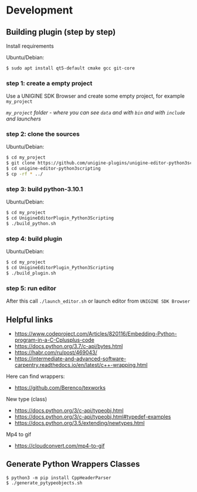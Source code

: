 # Development


## Building plugin (step by step)

Install requirements

Ubuntu/Debian:
```bash
$ sudo apt install qt5-default cmake gcc git-core
```

### step 1: create a empty project

Use a UNIGINE SDK Browser and create some empty project, for example `my_project`

*`my_project` folder - where you can see `data` and with `bin` and with `include` and launchers*

### step 2: clone the sources

Ubuntu/Debian:
```bash
$ cd my_project
$ git clone https://github.com/unigine-plugins/unigine-editor-python3scripting
$ cd unigine-editor-python3scripting 
$ cp -rf * ../
```

### step 3: build python-3.10.1

Ubuntu/Debian:
```bash
$ cd my_project
$ cd UnigineEditorPlugin_Python3Scripting
$ ./build_python.sh
```

### step 4: build plugin

Ubuntu/Debian:
```bash
$ cd my_project
$ cd UnigineEditorPlugin_Python3Scripting
$ ./build_plugin.sh
```

### step 5: run editor

After this call `./launch_editor.sh` or launch editor from `UNIGINE SDK Browser`

## Helpful links

- https://www.codeproject.com/Articles/820116/Embedding-Python-program-in-a-C-Cplusplus-code
- https://docs.python.org/3.7/c-api/bytes.html
- https://habr.com/ru/post/469043/
- https://intermediate-and-advanced-software-carpentry.readthedocs.io/en/latest/c++-wrapping.html

Here can find wrappers:
- https://github.com/Berenco/texworks

New type (class)
- https://docs.python.org/3/c-api/typeobj.html
- https://docs.python.org/3/c-api/typeobj.html#typedef-examples
- https://docs.python.org/3.5/extending/newtypes.html


Mp4 to gif
- https://cloudconvert.com/mp4-to-gif


## Generate Python Wrappers Classes

```
$ python3 -m pip install CppHeaderParser
$ ./generate_pytypeobjects.sh
```